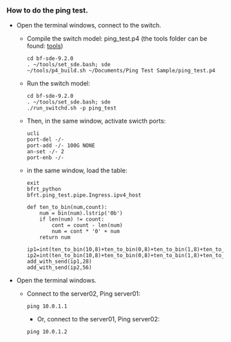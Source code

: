 ### How to do the ping test.

- Open the terminal windows, connect to the switch.
	- Compile the switch model: ping_test.p4 (the tools folder can be found: [tools](https://drive.google.com/file/d/1r2Azc8Uwsg1XAl1EuxKMiMgjM9FF68V7/view?usp=sharing))

		```
		cd bf-sde-9.2.0
		. ~/tools/set_sde.bash; sde
		~/tools/p4_build.sh ~/Documents/Ping Test Sample/ping_test.p4
		```

	- Run the switch model:

		```
		cd bf-sde-9.2.0
		. ~/tools/set_sde.bash; sde
		./run_switchd.sh -p ping_test
		```

	- Then, in the same window, activate swicth ports:
	
		```
		ucli
		port-del -/-
		port-add -/- 100G NONE
		an-set -/- 2
		port-enb -/-
		```
	- in the same window, load the table:


		```
		exit
		bfrt_python
		bfrt.ping_test.pipe.Ingress.ipv4_host

		def ten_to_bin(num,count):
		    num = bin(num).lstrip('0b')
			if len(num) != count:
		        cont = count - len(num)
		        num = cont * '0' + num
			return num

		ip1=int(ten_to_bin(10,8)+ten_to_bin(0,8)+ten_to_bin(1,8)+ten_to_bin(1,8),2)
		ip2=int(ten_to_bin(10,8)+ten_to_bin(0,8)+ten_to_bin(1,8)+ten_to_bin(2,8),2)
		add_with_send(ip1,28)
		add_with_send(ip2,56)

		```

- Open the terminal windows.
  - Connect to the server02, Ping server01:
  
	```
	ping 10.0.1.1

	```
	- Or, connect to the server01, Ping server02:
	
	```
	ping 10.0.1.2

	```
